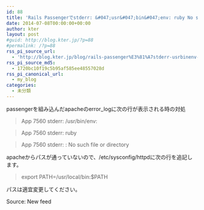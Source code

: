 ```yaml
---
id: 88
title: 'Rails Passengerでstderr: &#047;usr&#047;bin&#047;env: ruby No such file or directory'
date: 2014-07-08T00:00:00+00:00
author: kter
layout: post
#guid: http://blog.kter.jp/?p=88
#permalink: /?p=88
rss_pi_source_url:
  - 'http://blog.kter.jp/blog/rails-passenger%E3%81%A7stderr-usrbinenv-ruby-no-such-file-or-directory/'
rss_pi_source_md5:
  - 1720bc10f19c5b95af585ee48557028d
rss_pi_canonical_url:
  - my_blog
categories:
  - 未分類
---
```

passengerを組み込んだapacheのerror_logに次の行が表示される時の対処

> App 7560 stderr: &#047;usr&#047;bin&#047;env:
  
> App 7560 stderr: ruby
  
> App 7560 stderr: : No such file or directory

apacheからパスが通っていないので、&#047;etc&#047;sysconfig&#047;httpdに次の行を追記します。

> export PATH=&#047;usr&#047;local&#047;bin:$PATH

パスは適宜変更してください。

Source: New feed